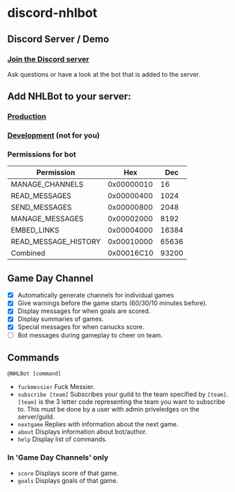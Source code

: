 # discord-nhlbot

## Discord Server / Demo

### [Join the Discord server](https://discord.gg/VVHe6d3)

Ask questions or have a look at the bot that is added to the server.

## Add NHLBot to your server:

### [Production](https://discordapp.com/oauth2/authorize?client_id=257345858515894272&scope=bot&permissions=93200)
### [Development](https://discordapp.com/oauth2/authorize?client_id=257345572162371588&scope=bot&permissions=93200) (not for you)

### Permissions for bot

| Permission           | Hex        | Dec   |
|----------------------|------------|-------|
| MANAGE_CHANNELS      | 0x00000010 | 16    |
| READ_MESSAGES        | 0x00000400 | 1024  |
| SEND_MESSAGES        | 0x00000800 | 2048  |
| MANAGE_MESSAGES      | 0x00002000 | 8192  |
| EMBED_LINKS          | 0x00004000 | 16384 |
| READ_MESSAGE_HISTORY | 0x00010000 | 65636 |
| Combined             | 0x00016C10 | 93200 |

## Game Day Channel
- [x] Automatically generate channels for individual games
- [x] Give warnings before the game starts (60/30/10 minutes before).
- [x] Display messages for when goals are scored.
- [x] Display summaries of games.
- [x] Special messages for when canucks score.
- [ ] Bot messages during gameplay to cheer on team.

## Commands
`@NHLBot [command]`
- `fuckmessier` Fuck Messier.
- `subscribe [team]` Subscribes your guild to the team specified by `[team]`. `[team]` is the 3 letter code representing the team you want to subscribe to. This must be done by a user with admin priveledges on the server/guild. 
- `nextgame` Replies with information about the next game.
- `about` Displays information about bot/author.
- `help` Display list of commands.

### In 'Game Day Channels' only
- `score` Displays score of that game.
- `goals` Displays goals of that game.
